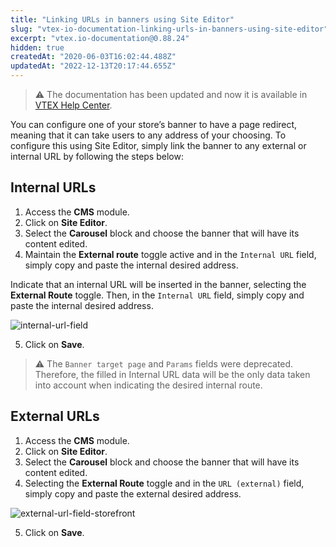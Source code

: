 ```yaml
---
title: "Linking URLs in banners using Site Editor"
slug: "vtex-io-documentation-linking-urls-in-banners-using-site-editor"
excerpt: "vtex.io-documentation@0.88.24"
hidden: true
createdAt: "2020-06-03T16:02:44.488Z"
updatedAt: "2022-12-13T20:17:44.655Z"
---
```


> ⚠️ The documentation has been updated and now it is available in [VTEX Help Center](https://help.vtex.com/en/tutorial/linking-urls-to-banners-using-the-site-editor--4z2PagtN733waiWA8ttOuD).

You can configure one of your store’s banner to have a page redirect, meaning that it can take users to any address of your choosing. To configure this using Site Editor, simply link the banner to any external or internal URL by following the steps below:

## Internal URLs

1. Access the **CMS** module.
2. Click on **Site Editor**.
3. Select the **Carousel** block and choose the banner that will have its content edited.
4. Maintain the **External route** toggle active and in the `Internal URL` field, simply copy and paste the internal desired address.

Indicate that an internal URL will be inserted in the banner, selecting the **External Route** toggle. Then, in the `Internal URL` field, simply copy and paste the internal desired address.

![internal-url-field](https://cdn.jsdelivr.net/gh/vtexdocs/dev-portal-content@main/images/vtex-io-documentation-linking-urls-in-banners-using-site-editor-0.png)

5. Click on **Save**.

> ⚠️ The `Banner target page` and `Params` fields were deprecated. Therefore, the filled in Internal URL data will be the only data taken into account when indicating the desired internal route.

## External URLs

1. Access the **CMS** module.
2. Click on **Site Editor**.
3. Select the **Carousel** block and choose the banner that will have its content edited.
4. Selecting the **External Route** toggle and in the `URL (external)` field, simply copy and paste the external desired address.

![external-url-field-storefront](https://cdn.jsdelivr.net/gh/vtexdocs/dev-portal-content@main/images/vtex-io-documentation-linking-urls-in-banners-using-site-editor-1.png)

5. Click on **Save**.
